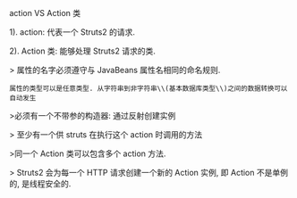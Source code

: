 action VS Action 类

1\). action: 代表一个  Struts2 的请求.

2\). Action 类: 能够处理 Struts2 请求的类.

&gt; 属性的名字必须遵守与 JavaBeans 属性名相同的命名规则. 

    属性的类型可以是任意类型. 从字符串到非字符串\\(基本数据库类型\\)之间的数据转换可以自动发生

&gt;必须有一个不带参的构造器: 通过反射创建实例 

&gt; 至少有一个供 struts 在执行这个 action 时调用的方法

&gt;同一个 Action 类可以包含多个 action 方法. 

&gt; Struts2 会为每一个 HTTP 请求创建一个新的 Action 实例, 即 Action 不是单例的, 是线程安全的. 



